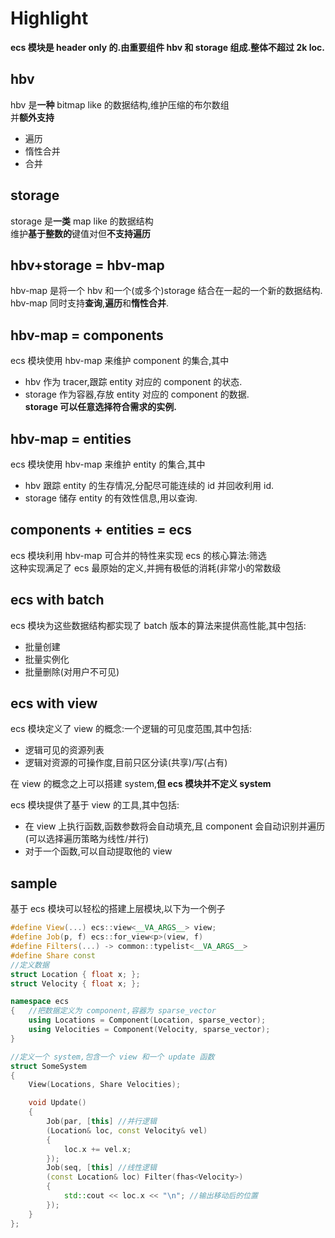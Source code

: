 # Highlight
**ecs 模块是 header only 的.由重要组件 hbv 和 storage 组成.整体不超过 2k loc.**

## hbv
hbv 是**一种** bitmap like 的数据结构,维护压缩的布尔数组  
并**额外支持**
* 遍历
* 惰性合并
* 合并

## storage
storage 是**一类** map like 的数据结构  
维护**基于整数的**键值对但**不支持遍历**

## hbv+storage = hbv-map
hbv-map 是将一个 hbv 和一个(或多个)storage 结合在一起的一个新的数据结构.  
hbv-map 同时支持**查询**,**遍历**和**惰性合并**.

## hbv-map = components
ecs 模块使用 hbv-map 来维护 component 的集合,其中
* hbv 作为 tracer,跟踪 entity 对应的 component 的状态.  
* storage 作为容器,存放 entity 对应的 component 的数据.  
**storage 可以任意选择符合需求的实例.**

## hbv-map = entities
ecs 模块使用 hbv-map 来维护 entity 的集合,其中
* hbv 跟踪 entity 的生存情况,分配尽可能连续的 id 并回收利用 id.
* storage 储存 entity 的有效性信息,用以查询.

## components + entities = ecs
ecs 模块利用 hbv-map 可合并的特性来实现 ecs 的核心算法:筛选  
这种实现满足了 ecs 最原始的定义,并拥有极低的消耗(非常小的常数级

## ecs with batch
ecs 模块为这些数据结构都实现了 batch 版本的算法来提供高性能,其中包括:
* 批量创建
* 批量实例化
* 批量删除(对用户不可见)

## ecs with view
ecs 模块定义了 view 的概念:一个逻辑的可见度范围,其中包括:
* 逻辑可见的资源列表
* 逻辑对资源的可操作度,目前只区分读(共享)/写(占有)

在 view 的概念之上可以搭建 system,**但 ecs 模块并不定义 system**  

ecs 模块提供了基于 view 的工具,其中包括:
* 在 view 上执行函数,函数参数将会自动填充,且 component 会自动识别并遍历(可以选择遍历策略为线性/并行)
* 对于一个函数,可以自动提取他的 view

## sample
基于 ecs 模块可以轻松的搭建上层模块,以下为一个例子
```c++
#define View(...) ecs::view<__VA_ARGS__> view;
#define Job(p, f) ecs::for_view<p>(view, f)
#define Filters(...) -> common::typelist<__VA_ARGS__>
#define Share const
//定义数据
struct Location { float x; };
struct Velocity { float x; };

namespace ecs
{	//把数据定义为 component,容器为 sparse_vector
	using Locations = Component(Location, sparse_vector);
	using Velocities = Component(Velocity, sparse_vector);
}

//定义一个 system,包含一个 view 和一个 update 函数
struct SomeSystem
{
	View(Locations, Share Velocities);

	void Update()
	{
		Job(par, [this] //并行逻辑
		(Location& loc, const Velocity& vel)
		{
			loc.x += vel.x;
		});
		Job(seq, [this] //线性逻辑
		(const Location& loc) Filter(fhas<Velocity>)
		{
			std::cout << loc.x << "\n"; //输出移动后的位置
		});
	}
};
```
